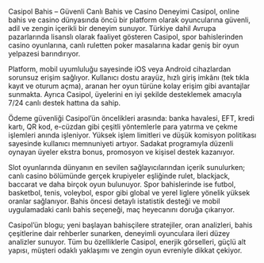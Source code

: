 Casipol Bahis – Güvenli Canlı Bahis ve Casino Deneyimi
Casipol, online bahis ve casino dünyasında öncü bir platform olarak oyuncularına güvenli, adil ve zengin içerikli bir deneyim sunuyor. Türkiye dahil Avrupa pazarlarında lisanslı olarak faaliyet gösteren Casipol, spor bahislerinden casino oyunlarına, canlı ruletten poker masalarına kadar geniş bir oyun yelpazesi barındırıyor.

Platform, mobil uyumluluğu sayesinde iOS veya Android cihazlardan sorunsuz erişim sağlıyor. Kullanıcı dostu arayüz, hızlı giriş imkânı (tek tıkla kayıt ve oturum açma), aranan her oyun türüne kolay erişim gibi avantajlar sunmakta. Ayrıca Casipol, üyelerini en iyi şekilde desteklemek amacıyla 7/24 canlı destek hattına da sahip.

Ödeme güvenliği Casipol’ün öncelikleri arasında: banka havalesi, EFT, kredi kartı, QR kod, e-cüzdan gibi çeşitli yöntemlerle para yatırma ve çekme işlemleri anında işleniyor. Yüksek işlem limitleri ve düşük komisyon politikası sayesinde kullanıcı memnuniyeti artıyor. Sadakat programıyla düzenli oynayan üyeler ekstra bonus, promosyon ve kişisel destek kazanıyor.

Slot oyunlarında dünyanın en sevilen sağlayıcılarından içerik sunulurken; canlı casino bölümünde gerçek krupiyeler eşliğinde rulet, blackjack, baccarat ve daha birçok oyun bulunuyor. Spor bahislerinde ise futbol, basketbol, tenis, voleybol, espor gibi global ve yerel liglere yönelik yüksek oranlar sağlanıyor. Bahis öncesi detaylı istatistik desteği ve mobil uygulamadaki canlı bahis seçeneği, maç heyecanını doruğa çıkarıyor.

Casipol’ün blogu; yeni başlayan bahisçilere stratejiler, oran analizleri, bahis çeşitlerine dair rehberler sunarken, deneyimli oyunculara ileri düzey analizler sunuyor. Tüm bu özelliklerle Casipol, enerjik görselleri, güçlü alt yapısı, müşteri odaklı yaklaşımı ve zengin oyun evreniyle dikkat çekiyor.
